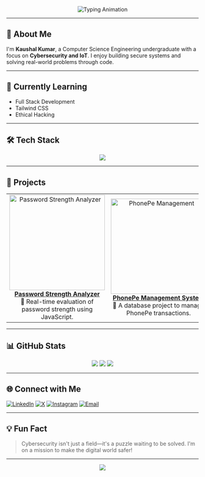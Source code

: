 <p align="center">
  <img src="https://readme-typing-svg.demolab.com?font=Fira+Code&size=24&pause=1000&color=00FFFF&center=true&vCenter=true&width=600&lines=💻+Kaushal+Kumar+-+Developer+%7C+Engineer+%7C+Learner;Exploring+Cybersecurity+and+Full+Stack+Development" alt="Typing Animation" />
</p>

---

## 👋 About Me
I'm **Kaushal Kumar**, a Computer Science Engineering undergraduate with a focus on **Cybersecurity and IoT**. I enjoy building secure systems and solving real-world problems through code.

---

## 🚀 Currently Learning
- Full Stack Development  
- Tailwind CSS  
- Ethical Hacking  

---

## 🛠️ Tech Stack
<p align="center">
  <img src="https://skillicons.dev/icons?i=java,python,html,css,tailwind,mysql,linux,github,git" />
</p>

---

## 📂 Projects

<table align="center">
  <tr>
    <td align="center">
      <img src="https://raw.githubusercontent.com/Kaushalkumar012/PASSWORD-STRENGTH-ANALYZER/main/demo.gif" width="250" alt="Password Strength Analyzer"/><br>
      <b><a href="https://github.com/Kaushalkumar012/PASSWORD-STRENGTH-ANALYZER">Password Strength Analyzer</a></b><br>
      🔐 Real-time evaluation of password strength using JavaScript.
    </td>
    <td align="center">
      <img src="https://via.placeholder.com/250x150?text=PhonePe+System" width="250" alt="PhonePe Management"/><br>
      <b><a href="https://github.com/Kaushalkumar012/PHONEPE_MANAGEMENT_SYSTEM">PhonePe Management System</a></b><br>
      💸 A database project to manage PhonePe transactions.
    </td>
  </tr>
</table>

---

## 📊 GitHub Stats
<p align="center">
  <img src="https://github-readme-stats.vercel.app/api?username=Kaushalkumar012&theme=tokyonight&show_icons=true" />
  <img src="https://github-readme-streak-stats.herokuapp.com/?user=Kaushalkumar012&theme=tokyonight" />
  <img src="https://github-readme-stats.vercel.app/api/top-langs/?username=Kaushalkumar012&layout=compact&theme=tokyonight" />
</p>

---

## 🌐 Connect with Me

[![LinkedIn](https://img.shields.io/badge/LinkedIn-%230077B5.svg?logo=linkedin&logoColor=white)](https://www.linkedin.com/in/kaushal00200)
[![X](https://img.shields.io/badge/X-black.svg?logo=X&logoColor=white)](https://x.com/Kaushal00200)
[![Instagram](https://img.shields.io/badge/Instagram-%23E4405F.svg?logo=Instagram&logoColor=white)](https://instagram.com/_kaushal.kumar_)
[![Email](https://img.shields.io/badge/Email-D14836?logo=gmail&logoColor=white)](mailto:kaushalkumar00200@gmail.com)

---

## 💡 Fun Fact
> Cybersecurity isn't just a field—it's a puzzle waiting to be solved. I'm on a mission to make the digital world safer!

---

<p align="center">
  <img src="https://visitcount.itsvg.in/api?id=Kaushalkumar012&icon=4&color=6" />
</p>
